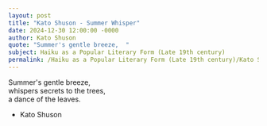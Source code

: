 ```yaml
---
layout: post
title: "Kato Shuson - Summer Whisper"
date: 2024-12-30 12:00:00 -0000
author: Kato Shuson
quote: "Summer's gentle breeze,  "
subject: Haiku as a Popular Literary Form (Late 19th century)
permalink: /Haiku as a Popular Literary Form (Late 19th century)/Kato Shuson/Kato Shuson - Summer Whisper
---
```


Summer's gentle breeze,  
whispers secrets to the trees,  
a dance of the leaves.

- Kato Shuson
